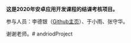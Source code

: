 **这是2020年安卓应用开发课程的结课考核项目。**

参与人员：李德银（[Github主页](https://github.com/imldy/)）、于小雨、张守华。

谢谢老师。# andriodProject
